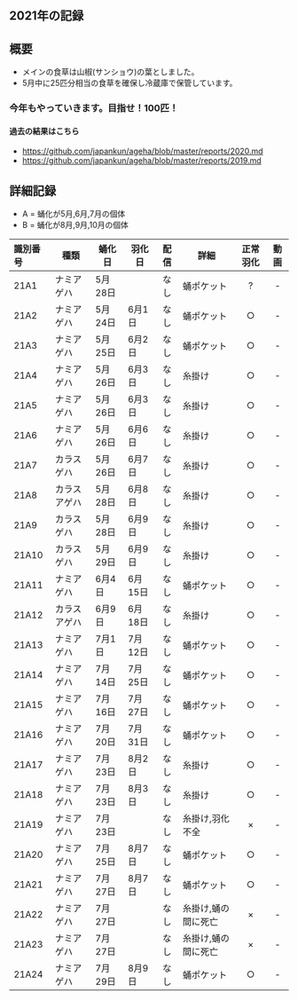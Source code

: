 ## 2021年の記録
 
## 概要

- メインの食草は山椒(サンショウ)の葉としました。
- 5月中に25匹分相当の食草を確保し冷蔵庫で保管しています。

### 今年もやっていきます。目指せ！100匹！

#### 過去の結果はこちら
- https://github.com/japankun/ageha/blob/master/reports/2020.md
- https://github.com/japankun/ageha/blob/master/reports/2019.md

## 詳細記録

 - A = 蛹化が5月,6月,7月の個体
 - B = 蛹化が8月,9月,10月の個体

|識別番号|種類|蛹化日|羽化日|配信|詳細|正常羽化|動画|
|:---|---|---|---|:---:|---|:---:|:---:|
|21A1|ナミアゲハ|5月28日||なし|蛹ポケット|?|-|
|21A2|ナミアゲハ|5月24日|6月1日|なし|蛹ポケット|○|-|
|21A3|ナミアゲハ|5月25日|6月2日|なし|蛹ポケット|○|-|
|21A4|ナミアゲハ|5月26日|6月3日|なし|糸掛け|○|-|
|21A5|ナミアゲハ|5月26日|6月3日|なし|糸掛け|○|-|
|21A6|ナミアゲハ|5月26日|6月6日|なし|糸掛け|○|-|
|21A7|カラスゲハ|5月26日|6月7日|なし|糸掛け|○|-|
|21A8|カラスアゲハ|5月28日|6月8日|なし|糸掛け|○|-|
|21A9|カラスゲハ|5月28日|6月9日|なし|糸掛け|○|-|
|21A10|カラスゲハ|5月29日|6月9日|なし|糸掛け|○|-|
|21A11|ナミアゲハ|6月4日|6月15日|なし|蛹ポケット|○|-|
|21A12|カラスアゲハ|6月9日|6月18日|なし|糸掛け|○|-|
|21A13|ナミアゲハ|7月1日|7月12日|なし|蛹ポケット|○|-|
|21A14|ナミアゲハ|7月14日|7月25日|なし|蛹ポケット|○|-|
|21A15|ナミアゲハ|7月16日|7月27日|なし|蛹ポケット|○|-|
|21A16|ナミアゲハ|7月20日|7月31日|なし|蛹ポケット|○|-|
|21A17|ナミアゲハ|7月23日|8月2日|なし|糸掛け|○|-|
|21A18|ナミアゲハ|7月23日|8月3日|なし|糸掛け|○|-|
|21A19|ナミアゲハ|7月23日||なし|糸掛け,羽化不全|×|-|
|21A20|ナミアゲハ|7月25日|8月7日|なし|蛹ポケット|○|-|
|21A21|ナミアゲハ|7月27日|8月7日|なし|蛹ポケット|○|-|
|21A22|ナミアゲハ|7月27日||なし|糸掛け,蛹の間に死亡|×|-|
|21A23|ナミアゲハ|7月27日||なし|糸掛け,蛹の間に死亡|×|-|
|21A24|ナミアゲハ|7月29日|8月9日|なし|蛹ポケット|○|-|
